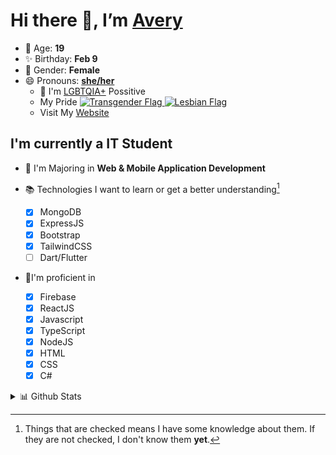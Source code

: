 # Hi there 👋, I’m [Avery][website]

- 🌸 Age: **19**
- ✨ Birthday: **Feb 9**
- 🎨 Gender: **Female**
- 😄 Pronouns: **[she/her][pronounspage]**
  - 🌈 I'm [LGBTQIA+][lgbt-foundation] Possitive
  - <div class="Flags">
      <span>My Pride</span>
      <a href="https://en.pronouns.page/dictionary/terminology#transgender">
        <img src="https://pronouns.page/flags/Transgender.png" alt="Transgender Flag" height="15px"/>
      </a>
      <a href="https://en.pronouns.page/dictionary/terminology#lesbian">
      <img src="https://pronouns.page/flags/Lesbian.png" alt="Lesbian Flag" height="15px"/>
      </a>
    </div>
  - Visit My [Website][website]

## I'm currently a IT Student

- 📌 I'm Majoring in **Web & Mobile Application Development**
- 📚 Technologies I want to learn or get a better understanding[^1]

  - [x] MongoDB
  - [x] ExpressJS
  - [x] Bootstrap
  - [x] TailwindCSS
  - [ ] Dart/Flutter

- 🎉I'm proficient in

  - [X] Firebase
  - [x] ReactJS
  - [x] Javascript
  - [x] TypeScript
  - [x] NodeJS
  - [x] HTML
  - [x] CSS
  - [x] C#

<details>
  <summary>
    📊 Github Stats
  </summary>

<!--START_SECTION:waka-->
![Code Time](http://img.shields.io/badge/Code%20Time-546%20hrs%2025%20mins-blue)

![Profile Views](http://img.shields.io/badge/Profile%20Views-0-blue)

**🐱 My GitHub Data** 

> 🏆 618 Contributions in the Year 2022
 > 
> 📦 118.2 kB Used in GitHub's Storage 
 > 
> 💼 Opted to Hire
 > 
> 📜 28 Public Repositories 
 > 
> 🔑 25 Private Repositories  
 > 
**I'm a Night 🦉** 

```text
🌞 Morning    43 commits     ██░░░░░░░░░░░░░░░░░░░░░░░   10.62% 
🌆 Daytime    150 commits    █████████░░░░░░░░░░░░░░░░   37.04% 
🌃 Evening    172 commits    ██████████░░░░░░░░░░░░░░░   42.47% 
🌙 Night      40 commits     ██░░░░░░░░░░░░░░░░░░░░░░░   9.88%

```
📅 **I'm Most Productive on Thursday** 

```text
Monday       64 commits     ████░░░░░░░░░░░░░░░░░░░░░   15.8% 
Tuesday      55 commits     ███░░░░░░░░░░░░░░░░░░░░░░   13.58% 
Wednesday    58 commits     ███░░░░░░░░░░░░░░░░░░░░░░   14.32% 
Thursday     92 commits     █████░░░░░░░░░░░░░░░░░░░░   22.72% 
Friday       54 commits     ███░░░░░░░░░░░░░░░░░░░░░░   13.33% 
Saturday     39 commits     ██░░░░░░░░░░░░░░░░░░░░░░░   9.63% 
Sunday       43 commits     ██░░░░░░░░░░░░░░░░░░░░░░░   10.62%

```


📊 **This Week I Spent My Time On** 

```text
⌚︎ Time Zone: America/Halifax

💬 Programming Languages: 
Other                    8 hrs 20 mins       █████████████████████░░░░   84.73% 
JavaScript               1 hr 5 mins         ██░░░░░░░░░░░░░░░░░░░░░░░   11.0% 
JSON                     9 mins              ░░░░░░░░░░░░░░░░░░░░░░░░░   1.67% 
Bash                     9 mins              ░░░░░░░░░░░░░░░░░░░░░░░░░   1.6% 
C#                       5 mins              ░░░░░░░░░░░░░░░░░░░░░░░░░   0.9%

🔥 Editors: 
Google Calendar          8 hrs 20 mins       █████████████████████░░░░   84.61% 
VS Code                  1 hr 30 mins        ███░░░░░░░░░░░░░░░░░░░░░░   15.39%

🐱‍💻 Projects: 
Unknown Project          8 hrs 20 mins       █████████████████████░░░░   84.61% 
NodeMongooseDemo1        1 hr 13 mins        ███░░░░░░░░░░░░░░░░░░░░░░   12.43% 
slay-bot                 12 mins             ░░░░░░░░░░░░░░░░░░░░░░░░░   2.06% 
My project (2)           5 mins              ░░░░░░░░░░░░░░░░░░░░░░░░░   0.9%

💻 Operating System: 
Unknown OS               8 hrs 20 mins       █████████████████████░░░░   84.61% 
Windows                  1 hr 30 mins        ███░░░░░░░░░░░░░░░░░░░░░░   15.39%

```

**I Mostly Code in JavaScript** 

```text
JavaScript               24 repos            ███████████░░░░░░░░░░░░░░   45.28% 
C#                       6 repos             ██░░░░░░░░░░░░░░░░░░░░░░░   11.32% 
TypeScript               6 repos             ██░░░░░░░░░░░░░░░░░░░░░░░   11.32% 
Java                     4 repos             ██░░░░░░░░░░░░░░░░░░░░░░░   7.55% 
HTML                     3 repos             █░░░░░░░░░░░░░░░░░░░░░░░░   5.66%

```


**Timeline**

![Chart not found](https://raw.githubusercontent.com/Avery-Rose/Avery-Rose/main/charts/bar_graph.png) 


 Last Updated on 05/11/2022 18:45:36 UTC
<!--END_SECTION:waka-->

</details>



[^1]:
    Things that are checked means I have some knowledge about them.
    If they are not checked, I don't know them **yet**.

[//]: <> (Links)

[wakatime-profile]: https://wakatime.com/@Averyyyyyyyy
[pronouns-definitions]: https://en.pronouns.page/she/her
[pronounspage]: https://pronouns.page/@cattgirlava
[lgbt-foundation]: https://lgbt.foundation/
[website]: https://avarose.dev/
[alexandres-badge-repo]: https://github.com/alexandresanlim/Badges4-README.md-Profile
